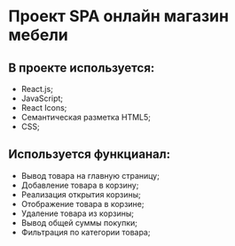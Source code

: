 # Проект SPA онлайн магазин мебели

## В проекте используется:

- React.js;
- JavaScript;
- React Icons;
- Семантическая разметка HTML5;
- CSS;

## Используется функцианал:

- Вывод товара на главную страницу;
- Добавление товара в корзину;
- Реализация открытия корзины;
- Отображение товара в корзине;
- Удаление товара из корзины;
- Вывод общей суммы покупки;
- Фильтрация по категории товара;
